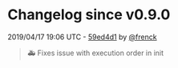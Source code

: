 # Changelog since v0.9.0

2019/04/17 19:06 UTC - [59ed4d1](https://github.com/hassio-addons/addon-unifi/commit/59ed4d1556e7bcb64aaf483db9f4e04a19bd3167) by [@frenck](https://github.com/frenck)
> :ambulance: Fixes issue with execution order in init 

